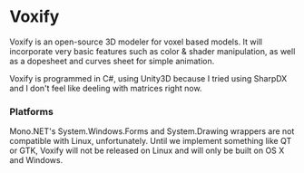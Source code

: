# Voxify
Voxify is an open-source 3D modeler for voxel based models. It will incorporate very basic features such as color & shader manipulation, as well as a dopesheet and curves sheet for simple animation.

Voxify is programmed in C#, using Unity3D because I tried using SharpDX and I don't feel like deeling with matrices right now.

### Platforms

Mono.NET's System.Windows.Forms and System.Drawing wrappers are not compatible with Linux, unfortunately. Until we implement something like QT or GTK, Voxify will not be released on Linux and will only be built on OS X and Windows.

